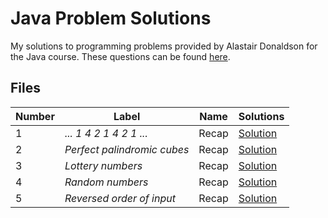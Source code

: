 # Java Problem Solutions

My solutions to programming problems provided by Alastair Donaldson for the Java course.
These questions can be found [here](https://github.com/afd/ProgrammingIITutorialQuestions/blob/master/README.md).

## Files
|Number    | Label                       | Name         | Solutions                      |
|----------|-----------------------------|--------------|--------------------------------|
|    1     | *... 1 4 2 1 4 2 1 ...*     | Recap        | [Solution](https://github.com/matthewgiles/imperial_java_adf_problems/blob/master/src/Terminate.java) |
|    2     | *Perfect palindromic cubes* | Recap        | [Solution](https://github.com/matthewgiles/imperial_java_adf_problems/blob/master/src/PalindromicCubes.java) |
|    3     | *Lottery numbers*           | Recap        | [Solution](https://github.com/matthewgiles/imperial_java_adf_problems/blob/master/src/Lottery.java) |
|    4     | *Random numbers*            | Recap        | [Solution](https://github.com/matthewgiles/imperial_java_adf_problems/blob/master/src/RandomGen.java) |
|    5     | *Reversed order of input*   | Recap        | [Solution](https://github.com/matthewgiles/imperial_java_adf_problems/blob/master/src/ReversedInput.java)
